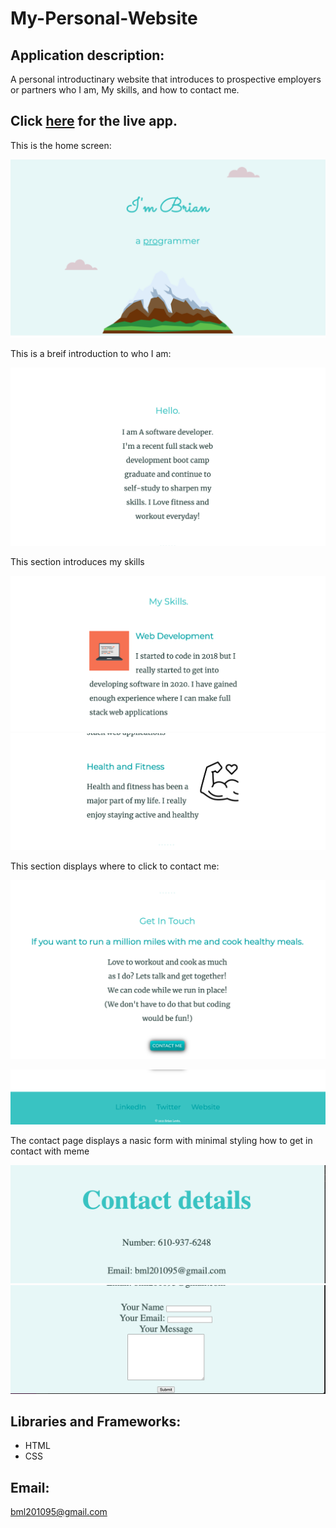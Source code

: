 # My-Personal-Website


## Application description:

A personal introductinary website that introduces to prospective employers or partners who I am,  My skills, and how to contact me.
 

 ## Click [here](https://brianlevin.github.io/My-Personal-Site/) for the live app. 
 
 This is the home screen:
 
 ![Home Screenshot](images/home.png)
 
 This is  a breif introduction to who I am:
 
![Events Screenshot](images/intro.png)
  
  
 This section introduces my skills
 
  ![Events Screenshot](images/skill.png)
  ![Events Screenshot](images/skill2.png) 
  
 This section displays where to click to contact me:
  
  ![Events Screenshot](images/contact.png)   
  
  ![Events Screenshot](images/contact2.png)  
       
  The contact page displays   a nasic form  with minimal styling  how to get in contact  with meme
  
  ![Events Screenshot](images/cpage1.png)
  ![Events Screenshot](images/cpage2.png)   
     
## Libraries and Frameworks:

- HTML
- CSS

## Email:

bml201095@gmail.com
